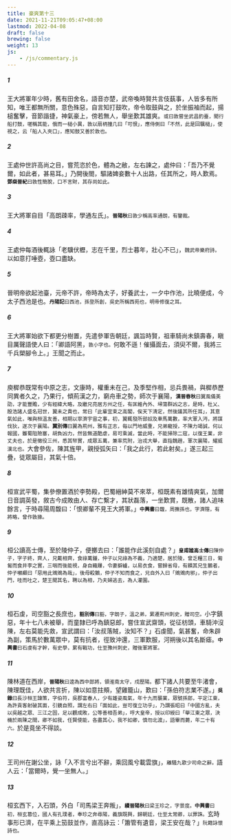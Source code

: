 ```yaml
---
title: 豪爽第十三
date: 2021-11-21T09:05:47+08:00
lastmod: 2022-04-08
draft: false
brewing: false
weight: 13
js:
    - /js/commentary.js
---
```


##### 1

王大將軍年少時，舊有田舍名，語音亦楚，武帝喚時賢共言伎蓺事，人皆多有所知，唯王都無所關，意色殊惡，自言知打鼓吹，帝令取鼓與之，於坐振袖而起，揚槌奮擊，音節諧捷，神氣豪上，傍若無人，舉坐歎其雄爽。<small>或曰敦嘗坐武昌釣臺，聞行船打鼓，嗟稱其能，俄而一槌小異，敦以扇柄撞几曰「可恨」，應侍側曰「不然，此是回颿槌」，使視之，云「船人入夾口」，應知鼓又善於敦也。</small>

##### 2

王處仲世許高尚之目，嘗荒恣於色，體為之敝，左右諫之，處仲曰：「吾乃不覺爾，如此者，甚易耳。」乃開後閤，驅諸婢妾數十人出路，任其所之，時人歎焉。<small>**鄧粲晉紀**曰敦性簡脫，口不言財，其存尚如此。</small>

##### 3

王大將軍自目「高朗疎率，學通左氏」。<small>**晉陽秋**曰敦少稱高率通朗，有鑒裁。</small>

##### 4

王處仲每酒後輒詠「老驥伏櫪，志在千里，烈士暮年，壯心不已」，<small>魏武帝樂府詩。</small>以如意打唾壺，壺口盡缺。

##### 5

晉明帝欲起池臺，元帝不許，帝時為太子，好養武士，一夕中作池，比曉便成，今太子西池是也。<small>**丹陽記**曰西池，孫登所創，吳史所稱西苑也，明帝修復之耳。</small>

##### 6

王大將軍始欲下都更分樹置，先遣參軍告朝廷，諷旨時賢，祖車騎尚未鎮壽春，瞋目厲聲語使人曰：「卿語阿黑，<small>敦小字也。</small>何敢不遜！催攝面去，須臾不爾，我將三千兵槊腳令上。」王聞之而止。

##### 7

庾穉恭既常有中原之志，文康時，權重未在己，及季堅作相，忌兵畏禍，與穉恭歷同異者久之，乃果行，傾荊漢之力，窮舟車之勢，師次于襄陽，<small>**漢晉春秋**曰翼風儀美劭，才能豐贍，少有經緯大略，及繼兄亮居方州之任，有匡維內外、埽蕩群凶之志，是時，杜乂、殷浩諸人盛名冠世，翼未之貴也，常曰「此輩宜束之高閣，俟天下清定，然後議其所任耳」，其意氣如此，唯與桓溫友善，相期以寧濟宇宙之事，初，翼輒發所部奴及車馬萬數，率大軍入沔，將謀伐狄，遂次于襄陽。**翼別傳**曰翼為荊州，雅有正志，每以門地威重，兄弟寵授，不陳力竭誠，何以報國，雖蜀阻險塞，胡負凶力，然皆無道酷虐，易可乘滅，當此時，不能掃除二寇，以復王業，非丈夫也，於是徵役三州，悉其帑實，成眾五萬，兼率荒附，治戎大舉，直指魏趙，軍次襄陽，耀威漢北也。</small>大會參佐，陳其旌甲，親授弧矢曰：「我之此行，若此射矣。」遂三起三疊，徒眾屬目，其氣十倍。

##### 8

桓宣武平蜀，集參僚置酒於李勢殿，巴蜀縉紳莫不來萃，桓既素有雄情爽氣，加爾日音調英發，敘古今成敗由人、存亡繫才，其狀磊落，一坐歎賞，既散，諸人追味餘言，于時尋陽周馥曰：「恨卿輩不見王大將軍。」<small>**中興書**曰馥，周撫孫也，字濟隱，有將略，曾作敦掾。</small>

##### 9

桓公讀高士傳，至於陵仲子，便擲去曰：「誰能作此溪刻自處？」<small>**皇甫謐高士傳**曰陳仲子，字子終，齊人，兄戴相齊，食祿萬鍾，仲子以兄祿為不義，乃適楚，居於陵，曾乏糧三日，匍匐而食井李之實，三咽而後能視，身自織屨，令妻擗纑，以易衣食，嘗歸省母，有饋其兄生鵝者，仲子嚬顣曰「惡用此鶂鶂為哉」，後母殺鵝，仲子不知而食之，兄自外入曰「鶂鶂肉邪」，仲子出門，哇而吐之，楚王聞其名，聘以為相，乃夫婦逃去，為人灌園。</small>

##### 10

桓石虔，司空豁之長庶也，<small>**豁別傳**曰豁，字朗子，溫之弟，累遷荊州刺史，贈司空。</small>小字鎮惡，年十七八未被舉，而童隸已呼為鎮惡郎，嘗住宣武齋頭，從征枋頭，車騎沖沒陳，左右莫能先救，宣武謂曰：「汝叔落賊，汝知不？」石虔聞，氣甚奮，命朱辟為副，策馬於數萬眾中，莫有抗者，徑致沖還，三軍歎服，河朔後以其名斷瘧。<small>**中興書**曰石虔有才幹，有史學，累有戰功，仕至豫州刺史，贈後軍將軍。</small>

##### 11

陳林道在西岸，<small>**晉陽秋**曰逵為西中郎將，領淮南太守，戍歷陽。</small>都下諸人共要至牛渚會，陳理既佳，人欲共言折，陳以如意拄頰，望雞籠山，歎曰：「孫伯符志業不遂。」<small>**吳錄**曰長沙桓王諱策，字伯符，吳郡富春人，少有雄姿風氣，年十九而襲業，眾號孫郎，平定江東，為許貢客射破其面，引鏡自照，謂左右曰「面如此，豈可復立功乎」，乃謂張昭曰「中國方亂，夫以吳越之眾、三江之固，足以觀成敗，公等善相吾弟」，呼大皇帝，授以印綬曰「舉江東之眾，決機於兩陳之間，卿不如我，任賢使能，各盡其心，我不如卿，慎勿北渡」，語畢而薨，年二十有六。</small>於是竟坐不得談。

##### 12

王司州在謝公坐，詠「入不言兮出不辭，乘回風兮載雲旗」，<small>離騷九歌少司命之辭。</small>語人云：「當爾時，覺一坐無人。」

##### 13

桓玄西下，入石頭，外白「司馬梁王奔叛」，<small>**續晉陽秋**曰梁王珍之，字景度。**中興書**曰初，桓玄篡位，國人有孔璞者，奉珍之奔尋陽，義旗既興，歸朝廷，仕至太常卿，以罪誅。</small>玄時事形已濟，在平乘上笳鼓並作，直高詠云：「簫管有遺音，梁王安在哉？」<small>阮籍詠懷詩也。</small>